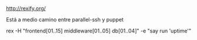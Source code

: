http://rexify.org/

Está a medio camino entre parallel-ssh y puppet

rex -H "frontend[01..15] middleware[01..05] db[01..04]" -e "say run 'uptime'"

